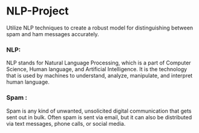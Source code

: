 # NLP-Project
Utilize NLP techniques to create a robust model for distinguishing between spam and ham messages accurately.

### NLP:

NLP stands for Natural Language Processing, which is a part of Computer Science, Human language, and Artificial Intelligence. It is the technology that is used by machines to understand, analyze, manipulate, and interpret human language.

### Spam :

Spam is any kind of unwanted, unsolicited digital communication that gets sent out in bulk. Often spam is sent via email, but it can also be distributed via text messages, phone calls, or social media.

